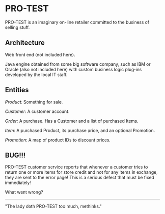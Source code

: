 # PRO-TEST 

PRO-TEST is an imaginary on-line retailer committed to the business of selling stuff.

## Architecture

Web front end (not included here).

Java engine obtained from some big software company, such as IBM or Oracle (also
not included here) with custom business logic plug-ins developed by the local IT 
staff.

## Entities

*Product:* Something for sale.
	
*Customer:* A customer account.

*Order:* A purchase.  Has a Customer and a list of purchased Items.

*Item:* A purchased Product, its purchase price, and an optional Promotion.

*Promotion:* A map of product IDs to discount prices.

## BUG!!!

PRO-TEST customer service reports that whenever a customer tries to return one
or more items for store credit and not for any items in exchange, they are sent
to the error page!  This is a serious defect that must be fixed immediately!

What went wrong?

---

"The lady doth PRO-TEST too much, methinks."
